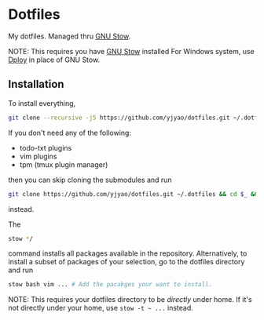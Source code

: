 # Dotfiles

My dotfiles. Managed thru [GNU Stow][stow].

NOTE:
This requires you have [GNU Stow][stow] installed
For Windows system,
use [Dploy][dploy] in place of GNU Stow.

## Installation

To install everything,

```bash
git clone --recursive -j5 https://github.com/yjyao/dotfiles.git ~/.dotfiles && cd $_ && stow */
```

If you don't need any of the following:

- todo-txt plugins
- vim plugins
- tpm (tmux plugin manager)

then you can skip cloning the submodules and run

```bash
git clone https://github.com/yjyao/dotfiles.git ~/.dotfiles && cd $_ && stow */
```

instead.

The

```bash
stow */
```

command
installs all packages
available in the repository.
Alternatively,
to install a subset of packages of your selection,
go to the dotfiles directory and run

```bash
stow bash vim ... # Add the pacakges your want to install.
```

NOTE:
This requires your dotfiles directory to be
*directly* under home.
If it's not directly under your home,
use `stow -t ~ ...` instead.

[dploy]: https://github.com/arecarn/dploy/
[stow]: https://www.gnu.org/software/stow/
